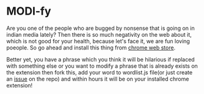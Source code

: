  
# MODI-fy

Are you one of the people who are bugged by nonsense that is going on in indian media lately? Then there is so much negativity on the web about it, which is not good for your health, because let's face it, we are fun loving poeople. So go ahead and install this thing from [chrome web store](https://chrome.google.com/webstore/detail/modi-fy/hgpkeghcjamhfjmnijkfoffjopncjocl/null). 


Better yet, you have a phrase which you think it will be hilarious if replaced with something else or you want to modify a phrase that is already exists on the extension then fork this, add your word to wordlist.js file(or just create an [issue](https://github.com/manV/MODI-fy/issues/new) on the repo) and within hours it will be on your installed chrome extension!
